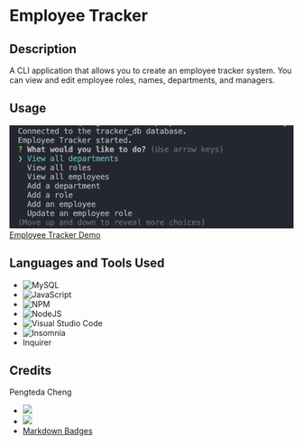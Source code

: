 # Employee Tracker

## Description
A CLI application that allows you to create an employee tracker system. You can view and edit employee roles, names, departments, and managers. 

## Usage
![Screenshot](./screenshot.png)
[Employee Tracker Demo](https://youtu.be/LAkmNQ28iFc)
## Languages and Tools Used
* ![MySQL](https://img.shields.io/badge/mysql-%2300f.svg?style=for-the-badge&logo=mysql&logoColor=white)
* ![JavaScript](https://img.shields.io/badge/javascript-%23323330.svg?style=for-the-badge&logo=javascript&logoColor=%23F7DF1E)
* ![NPM](https://img.shields.io/badge/NPM-%23000000.svg?style=for-the-badge&logo=npm&logoColor=white)
* ![NodeJS](https://img.shields.io/badge/node.js-6DA55F?style=for-the-badge&logo=node.js&logoColor=white)
* ![Visual Studio Code](https://img.shields.io/badge/Visual%20Studio%20Code-0078d7.svg?style=for-the-badge&logo=visual-studio-code&logoColor=white)
* ![Insomnia](https://img.shields.io/badge/Insomnia-black?style=for-the-badge&logo=insomnia&logoColor=5849BE)
* Inquirer

## Credits
Pengteda Cheng 
* [<img src="https://img.shields.io/badge/github-%23121011.svg?style=for-the-badge&logo=github&logoColor=white">](https://github.com/teedaa)
* [<img src="https://img.shields.io/badge/linkedin-%230077B5.svg?style=for-the-badge&logo=linkedin&logoColor=white">](https://linkedin.com/in/pengteda-cheng)
* [Markdown Badges](https://github.com/Ileriayo/markdown-badges)